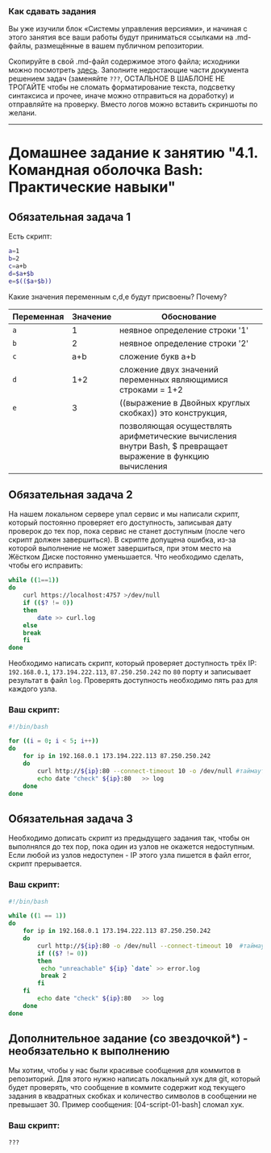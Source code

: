 ### Как сдавать задания

Вы уже изучили блок «Системы управления версиями», и начиная с этого занятия все ваши работы будут приниматься ссылками на .md-файлы, размещённые в вашем публичном репозитории.

Скопируйте в свой .md-файл содержимое этого файла; исходники можно посмотреть [здесь](https://raw.githubusercontent.com/netology-code/sysadm-homeworks/devsys10/04-script-01-bash/README.md). Заполните недостающие части документа решением задач (заменяйте `???`, ОСТАЛЬНОЕ В ШАБЛОНЕ НЕ ТРОГАЙТЕ чтобы не сломать форматирование текста, подсветку синтаксиса и прочее, иначе можно отправиться на доработку) и отправляйте на проверку. Вместо логов можно вставить скриншоты по желани.

---


# Домашнее задание к занятию "4.1. Командная оболочка Bash: Практические навыки"

## Обязательная задача 1

Есть скрипт:
```bash
a=1
b=2
c=a+b
d=$a+$b
e=$(($a+$b))
```

Какие значения переменным c,d,e будут присвоены? Почему?

| Переменная | Значение | Обоснование |
| -----------| ---------| ----------- |
| `a`        | 1        | неявное определение строки '1' |
| `b`        | 2        | неявное определение строки '2' |
| `c`        | a+b      | сложение букв a+b              |
| `d`        | 1+2      | сложение двух значений переменных являющимися строками = 1+2 |
| `e`        |  3       | ((выражение в Двойных круглых скобках)) это конструкция, |
|            |          |позволяющая осуществлять арифметические вычисления внутри Bash, $ превращает выражение в функцию вычисления |



## Обязательная задача 2
На нашем локальном сервере упал сервис и мы написали скрипт, который постоянно проверяет его доступность, записывая дату проверок до тех пор, пока сервис не станет доступным (после чего скрипт должен завершиться). В скрипте допущена ошибка, из-за которой выполнение не может завершиться, при этом место на Жёстком Диске постоянно уменьшается. Что необходимо сделать, чтобы его исправить:
```bash
while ((1==1))
do
	curl https://localhost:4757 >/dev/null
	if (($? != 0))
	then
		date >> curl.log
	else
    break
	fi
done
```

Необходимо написать скрипт, который проверяет доступность трёх IP: `192.168.0.1`, `173.194.222.113`, `87.250.250.242` по `80` порту и записывает результат в файл `log`. Проверять доступность необходимо пять раз для каждого узла.

### Ваш скрипт:
```bash
#!/bin/bash

for ((i = 0; i < 5; i++))
do
    for ip in 192.168.0.1 173.194.222.113 87.250.250.242
    do
        curl http://${ip}:80 --connect-timeout 10 -o /dev/null #таймаут добавил для быстрой завершения проверки 
        echo date "check" ${ip}:80   >> log
    done
done
```

## Обязательная задача 3
Необходимо дописать скрипт из предыдущего задания так, чтобы он выполнялся до тех пор, пока один из узлов не окажется недоступным. Если любой из узлов недоступен - IP этого узла пишется в файл error, скрипт прерывается.

### Ваш скрипт:
```bash
#!/bin/bash

while ((1 == 1))
do
    for ip in 192.168.0.1 173.194.222.113 87.250.250.242
    do
        curl http://${ip}:80 -o /dev/null --connect-timeout 10  #таймаут добавил для быстрой завершения проверки
        if (($? != 0))
        then
         echo "unreachable" ${ip} `date` >> error.log
         break 2
        fi
	fi
        echo date "check" ${ip}:80   >> log
    done
done
```

## Дополнительное задание (со звездочкой*) - необязательно к выполнению

Мы хотим, чтобы у нас были красивые сообщения для коммитов в репозиторий. Для этого нужно написать локальный хук для git, который будет проверять, что сообщение в коммите содержит код текущего задания в квадратных скобках и количество символов в сообщении не превышает 30. Пример сообщения: \[04-script-01-bash\] сломал хук.

### Ваш скрипт:
```bash
???
```